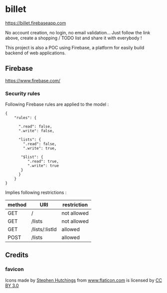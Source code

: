 # billet

https://billet.firebaseapp.com

No account creation, no login, no email validation... Just follow the link above, create a shopping / TODO list and share it with everybody !  

This project is also a POC using Firebase, a platform for easily build backend of web applications.

## Firebase

https://www.firebase.com/

### Security rules

Following Firebase rules are applied to the model : 

```
{
    "rules": {  
      
      ".read": false,
      ".write": false,
      
      "lists": {
        ".read": false,
        ".write": true,
       
       "$list": {
          ".read": true,
          ".write": true           
       }
      }
    }     
}
```
Implies following restrictions : 

| method | URI | restriction |
| --- | --- | --- |
| GET | / | not allowed |
| GET | /lists | not allowed |
| GET | /lists/:listId | allowed |
| POST | /lists | allowed |


## Credits

### favicon

Icons made by <a href="http://www.flaticon.com/authors/stephen-hutchings" title="Stephen Hutchings">Stephen Hutchings</a> from <a href="http://www.flaticon.com" title="Flaticon">www.flaticon.com</a>             is licensed by <a href="http://creativecommons.org/licenses/by/3.0/" title="Creative Commons BY 3.0">CC BY 3.0</a>



